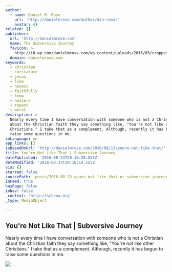 ```yaml
---
author:
  - name: Daniel M. Rose
    url: 'http://danielmrose.com/author/dan-rose/'
    avatar: {}
related: []
publisher:
  url: 'http://danielmrose.com'
  name: The Subversive Journey
  favicon: >-
    http://i0.wp.com/danielmrose.com/wp-content/uploads/2016/03/cropped-danielmrose_1296046864_89.jpg?fit=192%2C192
  domain: danielmrose.com
keywords:
  - christian
  - caricature
  - jesus
  - like
  - honest
  - faithfully
  - know
  - healers
  - repent
  - worst
description: >-
  Nearly every time I have conversation with someone who is not a Christian
  about the Christian faith they say something like, "You're not like other
  Christians." I take that as a complement. Although, recently it has begun to
  raise some questions in me.
inLanguage: en
app_links: []
isBasedOnUrl: 'http://danielmrose.com/2016/08/13/youre-not-like-that/'
title: You're Not Like That | Subversive Journey
datePublished: '2016-08-23T20:16:28.551Z'
dateModified: '2016-08-23T20:16:14.555Z'
via: {}
starred: false
sourcePath: _posts/2016-08-23-youre-not-like-that-or-subversive-journey.md
inFeed: true
hasPage: false
inNav: false
_context: 'http://schema.org'
_type: MediaObject

---
```

<article style=""><h1>You're Not Like That | Subversive Journey</h1><p>Nearly every time I have conversation with someone who is not a Christian about the Christian faith they say something like, "You're not like other Christians." I take that as a complement. Although, recently it has begun to raise some questions in me.</p><img src="http://i2.wp.com/danielmrose.com/wp-content/uploads/2016/08/photo-1437823055869-5309288494c8.jpg?fit=1024%2C576" /></article>